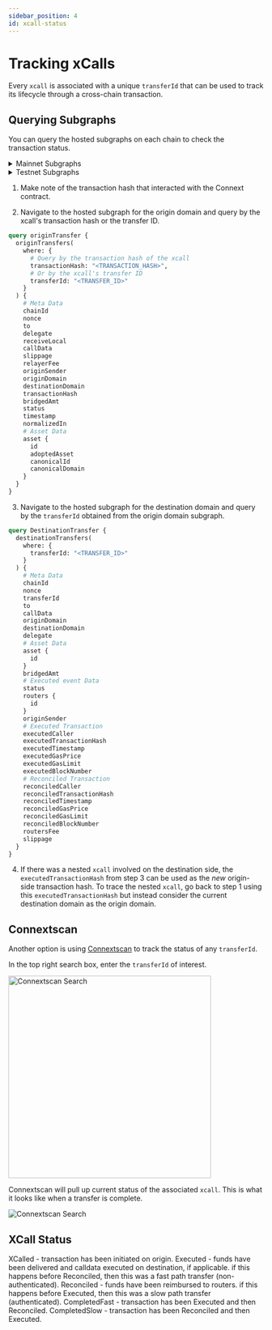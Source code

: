 ```yaml
---
sidebar_position: 4
id: xcall-status
---
```


# Tracking xCalls

Every `xcall` is associated with a unique `transferId` that can be used to track its lifecycle through a cross-chain transaction.

## Querying Subgraphs

You can query the hosted subgraphs on each chain to check the transaction status.

<details>

  <summary>Mainnet Subgraphs</summary>

| Chain | Subgraph |
| --- | --- |
| Ethereum | [v0-Mainnet](https://thegraph.com/hosted-service/subgraph/connext/amarok-runtime-v0-mainnet) |
| Optimism | [v0-Optimism](https://thegraph.com/hosted-service/subgraph/connext/amarok-runtime-v0-optimism) |
| Arbitrum | [v0-Arbitrum](https://thegraph.com/hosted-service/subgraph/connext/amarok-runtime-v0-arbitrum-one) |
| Polygon | [v0-Polygon](https://thegraph.com/hosted-service/subgraph/connext/amarok-runtime-v0-polygon) |
| Binance Smart Chain | [v0-Bnb](https://thegraph.com/hosted-service/subgraph/connext/amarok-runtime-v0-bnb) |
| Gnosis | [v0-Gnosis](https://thegraph.com/hosted-service/subgraph/connext/amarok-runtime-v0-gnosis) |

</details>

<details>

  <summary>Testnet Subgraphs</summary>

| Chain | Subgraph |
| --- | --- |
| Goerli | [v0-Goerli](https://thegraph.com/hosted-service/subgraph/connext/nxtp-amarok-runtime-v0-goerli) |
| Optimism-Goerli | [v0-Opt-Goerli](https://thegraph.com/hosted-service/subgraph/connext/amarok-runtime-v0-opt-goerli) |
| Mumbai | [v0-Mumbai](https://thegraph.com/hosted-service/subgraph/connext/nxtp-amarok-runtime-v0-mumbai) |

</details>

1. Make note of the transaction hash that interacted with the Connext contract.

2. Navigate to the hosted subgraph for the origin domain and query by the xcall's transaction hash or the transfer ID.

  ```graphql
  query originTransfer {
    originTransfers(
      where: {
        # Query by the transaction hash of the xcall
        transactionHash: "<TRANSACTION_HASH>",
        # Or by the xcall's transfer ID
        transferId: "<TRANSFER_ID>"
      }
    ) {
      # Meta Data
      chainId
      nonce
      to
      delegate
      receiveLocal
      callData
      slippage
      relayerFee
      originSender
      originDomain
      destinationDomain
      transactionHash
      bridgedAmt
      status
      timestamp
      normalizedIn
      # Asset Data
      asset {
        id
        adoptedAsset
        canonicalId
        canonicalDomain
      }
    }
  }
  ```
        
3. Navigate to the hosted subgraph for the destination domain and query by the `transferId` obtained from the origin domain subgraph.

  ```graphql
  query DestinationTransfer {
    destinationTransfers(
      where: {
        transferId: "<TRANSFER_ID>"
      }
    ) {
      # Meta Data
      chainId
      nonce
      transferId
      to
      callData
      originDomain
      destinationDomain
      delegate
      # Asset Data
      asset {
        id
      }
      bridgedAmt
      # Executed event Data
      status
      routers {
        id
      }
      originSender
      # Executed Transaction
      executedCaller
      executedTransactionHash
      executedTimestamp
      executedGasPrice
      executedGasLimit
      executedBlockNumber
      # Reconciled Transaction
      reconciledCaller
      reconciledTransactionHash
      reconciledTimestamp
      reconciledGasPrice
      reconciledGasLimit
      reconciledBlockNumber
      routersFee
      slippage
    }
  }
  ```

4. If there was a nested `xcall` involved on the destination side, the `executedTransactionHash` from step 3 can be used as the *new* origin-side transaction hash. To trace the nested `xcall`, go back to step 1 using this `executedTransactionHash` but instead consider the current destination domain as the origin domain.

## Connextscan

Another option is using [Connextscan](https://testnet.amarok.connextscan.io/) to track the status of any `transferId`.

In the top right search box, enter the `transferId` of interest.

<img src="/img/guides/connextscan_search.png" alt="Connextscan Search" width="400px"/>

Connextscan will pull up current status of the associated `xcall`. This is what it looks like when a transfer is complete.

<img src="/img/guides/connextscan_complete.png" alt="Connextscan Search"/>


## XCall Status

XCalled - transaction has been initiated on origin.
Executed - funds have been delivered and calldata executed on destination, if applicable. if this happens before Reconciled, then this was a fast path transfer (non-authenticated).
Reconciled - funds have been reimbursed to routers. if this happens before Executed, then this was a slow path transfer (authenticated).
CompletedFast - transaction has been Executed and then Reconciled.
CompletedSlow - transaction has been Reconciled and then Executed.